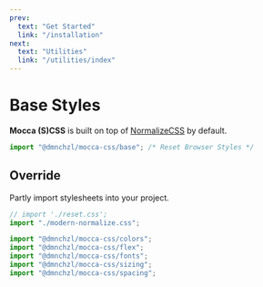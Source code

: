 ```yaml
---
prev:
  text: "Get Started"
  link: "/installation"
next:
  text: "Utilities"
  link: "/utilities/index"
---
```


# Base Styles

**Mocca (S)CSS** is built on top of [NormalizeCSS](https://necolas.github.io/normalize.css) by default.

```jsx
import "@dmnchzl/mocca-css/base"; /* Reset Browser Styles */
```

## Override

Partly import stylesheets into your project.

```jsx
// import './reset.css';
import "./modern-normalize.css";

import "@dmnchzl/mocca-css/colors";
import "@dmnchzl/mocca-css/flex";
import "@dmnchzl/mocca-css/fonts";
import "@dmnchzl/mocca-css/sizing";
import "@dmnchzl/mocca-css/spacing";
```
